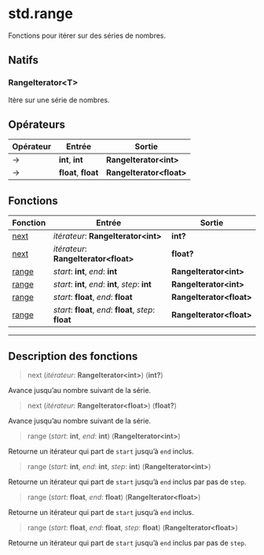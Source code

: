 # std.range

Fonctions pour itérer sur des séries de nombres.
## Natifs
### RangeIterator\<T>
Itère sur une série de nombres.
## Opérateurs
|Opérateur|Entrée|Sortie|
|-|-|-|
|->|**int**, **int**|**RangeIterator\<int>**|
|->|**float**, **float**|**RangeIterator\<float>**|
## Fonctions
|Fonction|Entrée|Sortie|
|-|-|-|
|[next](#func_0)|*itérateur*: **RangeIterator\<int>**|**int?**|
|[next](#func_1)|*itérateur*: **RangeIterator\<float>**|**float?**|
|[range](#func_2)|*start*: **int**, *end*: **int**|**RangeIterator\<int>**|
|[range](#func_3)|*start*: **int**, *end*: **int**, *step*: **int**|**RangeIterator\<int>**|
|[range](#func_4)|*start*: **float**, *end*: **float**|**RangeIterator\<float>**|
|[range](#func_5)|*start*: **float**, *end*: **float**, *step*: **float**|**RangeIterator\<float>**|


***
## Description des fonctions

<a id="func_0"></a>
> next (*itérateur*: **RangeIterator\<int>**) (**int?**)

Avance jusqu’au nombre suivant de la série.

<a id="func_1"></a>
> next (*itérateur*: **RangeIterator\<float>**) (**float?**)

Avance jusqu’au nombre suivant de la série.

<a id="func_2"></a>
> range (*start*: **int**, *end*: **int**) (**RangeIterator\<int>**)

Retourne un itérateur qui part de `start` jusqu’à `end` inclus.

<a id="func_3"></a>
> range (*start*: **int**, *end*: **int**, *step*: **int**) (**RangeIterator\<int>**)

Retourne un itérateur qui part de `start` jusqu’à `end` inclus par pas de `step`.

<a id="func_4"></a>
> range (*start*: **float**, *end*: **float**) (**RangeIterator\<float>**)

Retourne un itérateur qui part de `start` jusqu’à `end` inclus.

<a id="func_5"></a>
> range (*start*: **float**, *end*: **float**, *step*: **float**) (**RangeIterator\<float>**)

Retourne un itérateur qui part de `start` jusqu’à `end` inclus par pas de `step`.

